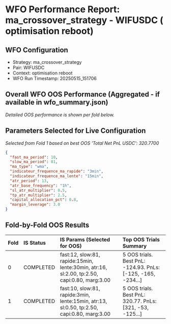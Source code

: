 # WFO Performance Report: ma_crossover_strategy - WIFUSDC ( optimisation reboot)

## WFO Configuration
- Strategy: ma_crossover_strategy
- Pair: WIFUSDC
- Context:  optimisation reboot
- WFO Run Timestamp: 20250515_151706

## Overall WFO OOS Performance (Aggregated - if available in wfo_summary.json)
*Detailed OOS performance is shown per fold below.*

## Parameters Selected for Live Configuration
*Selected from Fold 1 based on best OOS 'Total Net PnL USDC': 320.7700*
```json
{
  "fast_ma_period": 10,
  "slow_ma_period": 81,
  "ma_type": "wma",
  "indicateur_frequence_ma_rapide": "3min",
  "indicateur_frequence_ma_lente": "15min",
  "atr_period": 13,
  "atr_base_frequency": "1h",
  "sl_atr_multiplier": 0.5,
  "tp_atr_multiplier": 2.5,
  "capital_allocation_pct": 0.8,
  "margin_leverage": 3.0
}
```

## Fold-by-Fold OOS Results

| Fold | IS Status | IS Params (Selected for OOS) | Top OOS Trials Summary |
| :--- | :-------- | :--------------------------- | :----------------------- |
| 0    | COMPLETED | fast:12, slow:81, rapide:15min, lente:30min, atr:16, sl:2.00, tp:2.50, capi:0.80, marg:3.00 | 5 OOS trials. Best PnL: -124.93. PnLs: [-125, -165, -234...] |
| 1    | COMPLETED | fast:10, slow:81, rapide:3min, lente:15min, atr:13, sl:0.50, tp:2.50, capi:0.80, marg:3.00 | 5 OOS trials. Best PnL: 320.77. PnLs: [321, -53, -125...] |

